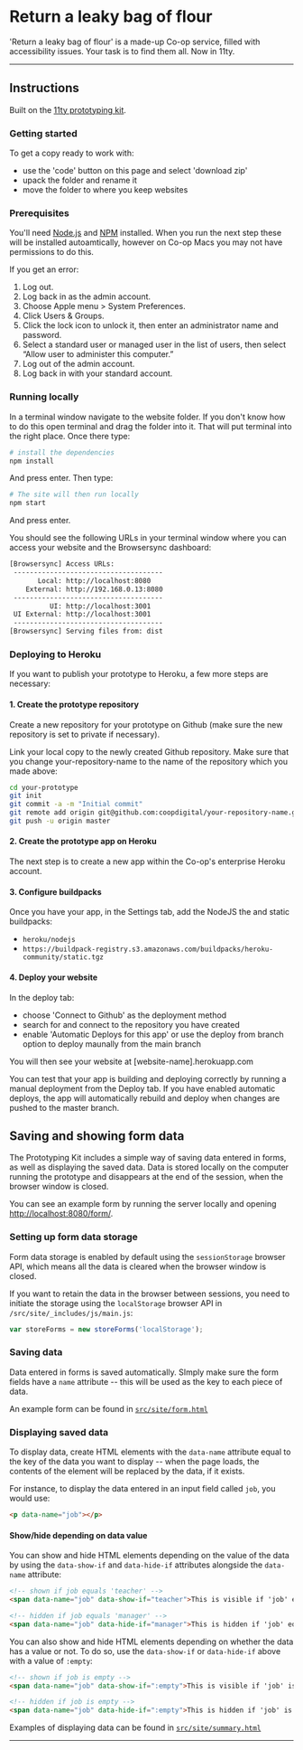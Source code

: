 # Return a leaky bag of flour

'Return a leaky bag of flour' is a made-up Co-op service, filled with accessibility issues. Your task is to find them all. Now in 11ty.

---

## Instructions

Built on the [11ty prototyping kit](https://github.com/coopdigital/11ty-prototyping-kit).

### Getting started
To get a copy ready to work with:
- use the 'code' button on this page and select 'download zip'
- upack the folder and rename it 
- move the folder to where you keep websites

### Prerequisites
You'll need [Node.js](https://nodejs.org/) and [NPM](https://docs.npmjs.com/downloading-and-installing-node-js-and-npm) installed. When you run the next step these will be installed autoamtically, however on Co-op Macs you may not have permissions to do this. 

If you get an error:

1. Log out.
2. Log back in as the admin account.
3. Choose Apple menu > System Preferences.
4. Click Users & Groups.
5. Click the lock icon to unlock it, then enter an administrator name and password.
6. Select a standard user or managed user in the list of users, then select “Allow user to administer this computer.”
7. Log out of the admin account.
8. Log back in with your standard account.

### Running locally
In a terminal window navigate to the website folder. If you don't know how to do this open terminal and drag the folder into it. That will put terminal into the right place. Once there type:

```bash
# install the dependencies
npm install
```
And press enter. Then type:

```bash
# The site will then run locally
npm start
```
And press enter.

You should see the following URLs in your terminal window where you can access your website and the Browsersync dashboard:

```bash
[Browsersync] Access URLs:
 -------------------------------------
       Local: http://localhost:8080
    External: http://192.168.0.13:8080
 -------------------------------------
          UI: http://localhost:3001
 UI External: http://localhost:3001
 -------------------------------------
[Browsersync] Serving files from: dist
```

### Deploying to Heroku

If you want to publish your prototype to Heroku, a few more steps are necessary:

#### 1. Create the prototype repository

Create a new repository for your prototype on Github (make sure the new repository is set to private if necessary).

Link your local copy to the newly created Github repository. Make sure that you change your-repository-name to the name of the repository which you made above:
```sh
cd your-prototype
git init
git commit -a -m "Initial commit"
git remote add origin git@github.com:coopdigital/your-repository-name.git
git push -u origin master
```

#### 2. Create the prototype app on Heroku
The next step is to create a new app within the Co-op's enterprise Heroku account. 

#### 3. Configure buildpacks
Once you have your app, in the Settings tab, add the NodeJS the and static buildpacks:
- `heroku/nodejs`
- `https://buildpack-registry.s3.amazonaws.com/buildpacks/heroku-community/static.tgz`


#### 4. Deploy your website
In the deploy tab:
- choose 'Connect to Github' as the deployment method
- search for and connect to the repository you have created
- enable 'Automatic Deploys for this app' or use the deploy from branch option to deploy maunally from the main branch

You will then see your website at [website-name].herokuapp.com

You can test that your app is building and deploying correctly by running a manual deployment from the Deploy tab. If you have enabled automatic deploys, the app will automatically rebuild and deploy when changes are pushed to the master branch.

## Saving and showing form data

The Prototyping Kit includes a simple way of saving data entered in forms, as well as displaying the saved data. Data is stored locally on the computer running the prototype and disappears at the end of the session, when the browser window is closed.

You can see an example form by running the server locally and opening <http://localhost:8080/form/>.

### Setting up form data storage

Form data storage is enabled by default using the `sessionStorage` browser API, which means all the data is cleared when the browser window is closed.

If you want to retain the data in the browser between sessions, you need to initiate the storage using the `localStorage` browser API in `/src/site/_includes/js/main.js`:

```js
var storeForms = new storeForms('localStorage');
```

### Saving data

Data entered in forms is saved automatically. SImply make sure the form fields have a `name` attribute -- this will be used as the key to each piece of data.

An example form can be found in [`src/site/form.html`](https://github.com/coopdigital/11ty-prototyping-kit/blob/master/src/site/form.html)

### Displaying saved data

To display data, create HTML elements with the `data-name` attribute equal to the key of the data you want to display -- when the page loads, the contents of the element will be replaced by the data, if it exists.

For instance, to display the data entered in an input field called `job`, you would use:

```html
<p data-name="job"></p>
```

#### Show/hide depending on data value

You can show and hide HTML elements depending on the value of the data by using the `data-show-if` and `data-hide-if` attributes alongside the `data-name` attribute:

```html
<!-- shown if job equals 'teacher' -->
<span data-name="job" data-show-if="teacher">This is visible if 'job' equals 'teacher'</span>

<!-- hidden if job equals 'manager' -->
<span data-name="job" data-hide-if="manager">This is hidden if 'job' equals 'manager'</span>
```

You can also show and hide HTML elements depending on whether the data has a value or not. To do so, use the `data-show-if` or `data-hide-if` above with a value of `:empty`:

```html
<!-- shown if job is empty -->
<span data-name="job" data-show-if=":empty">This is visible if 'job' is empty.</span>

<!-- hidden if job is empty -->
<span data-name="job" data-hide-if=":empty">This is hidden if 'job' is empty.</span>
```


Examples of displaying data can be found in [`src/site/summary.html`](https://github.com/coopdigital/11ty-prototyping-kit/blob/master/src/site/summary.html)

---